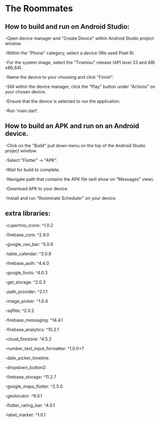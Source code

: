 # The Roommates

## How to build and run on Android Studio:
-Open device manager and "Create Device" within Android Studio project window.

-Within the "Phone" category, select a device (We used Pixel 6).

-For the system image, select the "Tiramisu" release (API level 33 and ABI x86_64).

-Name the device to your choosing and click "Finish".

-Still within the device manager, click the "Play" button under "Actions" on your chosen device.

-Ensure that the device is selected to run the application.

-Run 'main.dart'.

## How to build an APK and run on an Android device.
-Click on the "Build" pull down menu on the top of the Android Studio project window.

-Select "Flutter" -> "APK".

-Wait for build to complete.

-Navigate path that contains the APK file (will show on "Messages" view).

-Download APK to your device.

-Install and run "Roommate Scheduler" on your device.

## extra libraries:
-cupertino_icons: ^1.0.2

-firebase_core: ^2.9.0

-google_nav_bar: ^5.0.6

-table_calendar: ^3.0.9

-firebase_auth: ^4.4.0

-google_fonts: ^4.0.3

-get_storage: ^2.0.3

-path_provider: ^2.1.1

-image_picker: ^1.0.4

-sqflite: ^2.0.2

-firebase_messaging: ^14.4.1

-firebase_analytics: ^10.2.1

-cloud_firestore: ^4.5.2

-number_text_input_formatter: ^1.0.0+7

-date_picker_timeline:

-dropdown_button2:

-firebase_storage: ^11.2.7

-google_maps_flutter: ^2.5.0

-geolocator: ^9.0.1

-flutter_rating_bar: ^4.0.1

-label_marker: ^1.0.1
